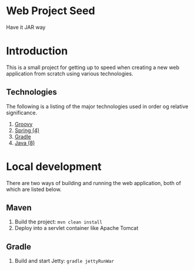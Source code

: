Web Project Seed
=============

Have it JAR way

# Introduction
This is a small project for getting up to speed when creating a new web application from scratch using various
technologies.

## Technologies
The following is a listing of the major technologies used in order og relative significance.

1. [Groovy](http://groovy.codehaus.org/)
2. [Spring (4)](http://spring.io/)
3. [Gradle](http://www.gradle.org/)
4. [Java (8)](https://jdk8.java.net/)

# Local development
There are two ways of building and running the web application, both of which are listed below.

## Maven
1. Build the project: `mvn clean install`
2. Deploy into a servlet container like Apache Tomcat

## Gradle
1. Build and start Jetty: `gradle jettyRunWar`
